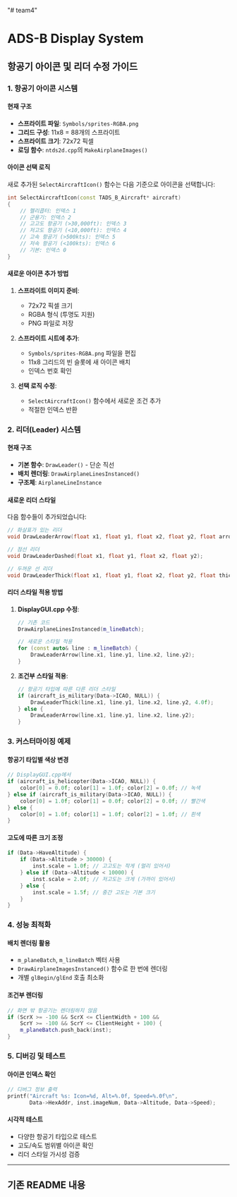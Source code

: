 "# team4" 

# ADS-B Display System

## 항공기 아이콘 및 리더 수정 가이드

### 1. 항공기 아이콘 시스템

#### 현재 구조
- **스프라이트 파일**: `Symbols/sprites-RGBA.png`
- **그리드 구성**: 11x8 = 88개의 스프라이트
- **스프라이트 크기**: 72x72 픽셀
- **로딩 함수**: `ntds2d.cpp`의 `MakeAirplaneImages()`

#### 아이콘 선택 로직
새로 추가된 `SelectAircraftIcon()` 함수는 다음 기준으로 아이콘을 선택합니다:

```cpp
int SelectAircraftIcon(const TADS_B_Aircraft* aircraft) 
{
    // 헬리콥터: 인덱스 1
    // 군용기: 인덱스 2  
    // 고고도 항공기 (>30,000ft): 인덱스 3
    // 저고도 항공기 (<10,000ft): 인덱스 4
    // 고속 항공기 (>500kts): 인덱스 5
    // 저속 항공기 (<100kts): 인덱스 6
    // 기본: 인덱스 0
}
```

#### 새로운 아이콘 추가 방법

1. **스프라이트 이미지 준비**:
   - 72x72 픽셀 크기
   - RGBA 형식 (투명도 지원)
   - PNG 파일로 저장

2. **스프라이트 시트에 추가**:
   - `Symbols/sprites-RGBA.png` 파일을 편집
   - 11x8 그리드의 빈 슬롯에 새 아이콘 배치
   - 인덱스 번호 확인

3. **선택 로직 수정**:
   - `SelectAircraftIcon()` 함수에서 새로운 조건 추가
   - 적절한 인덱스 반환

### 2. 리더(Leader) 시스템

#### 현재 구조
- **기본 함수**: `DrawLeader()` - 단순 직선
- **배치 렌더링**: `DrawAirplaneLinesInstanced()`
- **구조체**: `AirplaneLineInstance`

#### 새로운 리더 스타일

다음 함수들이 추가되었습니다:

```cpp
// 화살표가 있는 리더
void DrawLeaderArrow(float x1, float y1, float x2, float y2, float arrowSize = 8.0f);

// 점선 리더  
void DrawLeaderDashed(float x1, float y1, float x2, float y2);

// 두꺼운 선 리더
void DrawLeaderThick(float x1, float y1, float x2, float y2, float thickness = 3.0f);
```

#### 리더 스타일 적용 방법

1. **DisplayGUI.cpp 수정**:
   ```cpp
   // 기존 코드
   DrawAirplaneLinesInstanced(m_lineBatch);
   
   // 새로운 스타일 적용
   for (const auto& line : m_lineBatch) {
       DrawLeaderArrow(line.x1, line.y1, line.x2, line.y2);
   }
   ```

2. **조건부 스타일 적용**:
   ```cpp
   // 항공기 타입에 따른 다른 리더 스타일
   if (aircraft_is_military(Data->ICAO, NULL)) {
       DrawLeaderThick(line.x1, line.y1, line.x2, line.y2, 4.0f);
   } else {
       DrawLeaderArrow(line.x1, line.y1, line.x2, line.y2);
   }
   ```

### 3. 커스터마이징 예제

#### 항공기 타입별 색상 변경
```cpp
// DisplayGUI.cpp에서
if (aircraft_is_helicopter(Data->ICAO, NULL)) {
    color[0] = 0.0f; color[1] = 1.0f; color[2] = 0.0f; // 녹색
} else if (aircraft_is_military(Data->ICAO, NULL)) {
    color[0] = 1.0f; color[1] = 0.0f; color[2] = 0.0f; // 빨간색
} else {
    color[0] = 1.0f; color[1] = 1.0f; color[2] = 1.0f; // 흰색
}
```

#### 고도에 따른 크기 조정
```cpp
if (Data->HaveAltitude) {
    if (Data->Altitude > 30000) {
        inst.scale = 1.0f; // 고고도는 작게 (멀리 있어서)
    } else if (Data->Altitude < 10000) {
        inst.scale = 2.0f; // 저고도는 크게 (가까이 있어서)
    } else {
        inst.scale = 1.5f; // 중간 고도는 기본 크기
    }
}
```

### 4. 성능 최적화

#### 배치 렌더링 활용
- `m_planeBatch`, `m_lineBatch` 벡터 사용
- `DrawAirplaneImagesInstanced()` 함수로 한 번에 렌더링
- 개별 `glBegin/glEnd` 호출 최소화

#### 조건부 렌더링
```cpp
// 화면 밖 항공기는 렌더링하지 않음
if (ScrX >= -100 && ScrX <= ClientWidth + 100 && 
    ScrY >= -100 && ScrY <= ClientHeight + 100) {
    m_planeBatch.push_back(inst);
}
```

### 5. 디버깅 및 테스트

#### 아이콘 인덱스 확인
```cpp
// 디버그 정보 출력
printf("Aircraft %s: Icon=%d, Alt=%.0f, Speed=%.0f\n", 
       Data->HexAddr, inst.imageNum, Data->Altitude, Data->Speed);
```

#### 시각적 테스트
- 다양한 항공기 타입으로 테스트
- 고도/속도 범위별 아이콘 확인
- 리더 스타일 가시성 검증

---

## 기존 README 내용 
